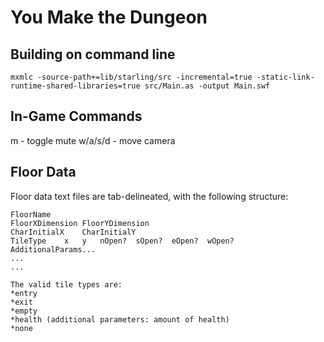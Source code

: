 # You Make the Dungeon

## Building on command line
```
mxmlc -source-path+=lib/starling/src -incremental=true -static-link-runtime-shared-libraries=true src/Main.as -output Main.swf
```

## In-Game Commands
m - toggle mute
w/a/s/d - move camera

## Floor Data

Floor data text files are tab-delineated, with the following structure:
```
FloorName
FloorXDimension	FloorYDimension
CharInitialX	CharInitialY
TileType	x	y	nOpen?	sOpen?	eOpen?	wOpen?	AdditionalParams...
...
...

The valid tile types are:
*entry
*exit
*empty
*health (additional parameters: amount of health)
*none

```
